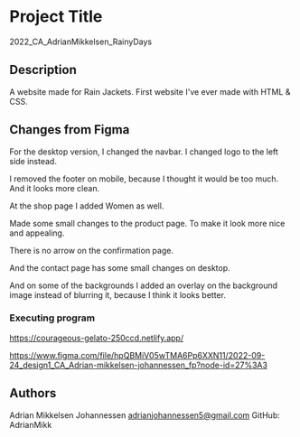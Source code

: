 # Project Title

2022_CA_AdrianMikkelsen_RainyDays

## Description

A website made for Rain Jackets.
First website I've ever made with HTML & CSS.

## Changes from Figma

For the desktop version, I changed the navbar. I changed logo to the left side instead.

I removed the footer on mobile, because I thought it would be too much. And it looks more clean.

At the shop page I added Women as well.

Made some small changes to the product page. To make it look more nice and appealing.

There is no arrow on the confirmation page.

And the contact page has some small changes on desktop.

And on some of the backgrounds I added an overlay on the background image instead of blurring it, because I think it looks better.

### Executing program

https://courageous-gelato-250ccd.netlify.app/

https://www.figma.com/file/hpQBMiV05wTMA6Pp6XXN11/2022-09-24_design1_CA_Adrian-mikkelsen-johannessen_fp?node-id=27%3A3

## Authors

Adrian Mikkelsen Johannessen
adrianjohannessen5@gmail.com
GitHub: AdrianMikk
